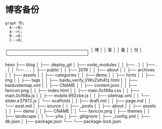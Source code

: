 # 博客备份

```mermaid
graph TD;
  A-->B;
  A-->C;
  B-->D;
  C-->D;
  ```


┌──────────────────────────┐
│       博                 │
│       客                 │ 
│       备                 │
│       份                 │
└──────────────────────────┘  


   hexo
    ├── blog
    │   ├── .deploy_git
    │   ├── node_modules
    │   │   ├── .
    │   │   ├── . .
    │   │   └── . . .
    │   ├── public
    │   │   ├── 2019
    │   │   ├── about
    │   │   ├── archives
    │   │   ├── assets
    │   │   ├── categories
    │   │   ├── demo
    │   │   ├── fonts
    │   │   ├── img
    │   │   ├── tags
    │   │   ├── baidu_verify_VWvZslh41z.html
    │   │   ├── baidusitemap.xml
    │   │   ├── CNAME
    │   │   ├── content.json
    │   │   ├── favicon.png
    │   │   ├── index.html
    │   │   ├── main.0cf68a.css
    │   │   ├── main.0cf68a.js
    │   │   ├── mobile.992cbe.js
    │   │   ├── sitemap.xml
    │   │   └── slider.e37972.js
    │   └── scaffolds
    │   │   ├── draft.md
    │   │   ├── page.md
    │   │   └── post.md
    │   ├── source
    │   │   ├── _posts
    │   │   ├── about
    │   │   ├── assets
    │   │   ├── demo
    │   │   ├── CNAME
    │   │   └── favicon.png
    │   ├── themes
    │   │   ├── landscape
    │   │   └── yilia
    │   ├── .gitignore
    │   ├── _config.yml
    │   ├── db.json
    │   ├── package.json
    └── └── package-lock.json
